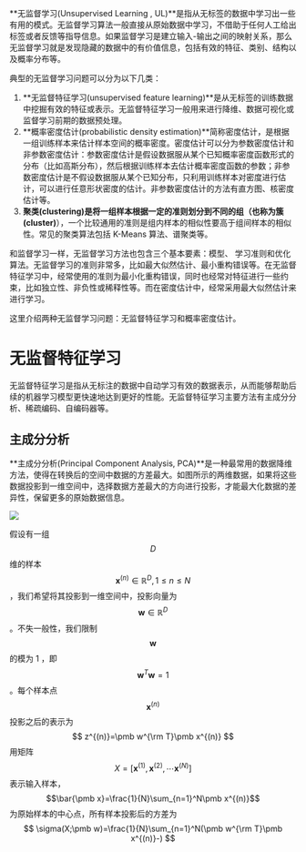 **无监督学习(Unsupervised Learning , UL)**是指从无标签的数据中学习出一些有用的模式。无监督学习算法一般直接从原始数据中学习，不借助于任何人工给出标签或者反馈等指导信息。如果监督学习是建立输入-输出之间的映射关系，那么无监督学习就是发现隐藏的数据中的有价值信息，包括有效的特征、类别、结构以及概率分布等。

典型的无监督学习问题可以分为以下几类：

1. **无监督特征学习(unsupervised feature learning)**是从无标签的训练数据中挖掘有效的特征或表示。无监督特征学习一般用来进行降维、数据可视化或监督学习前期的数据预处理。
2. **概率密度估计(probabilistic density estimation)**简称密度估计，是根据一组训练样本来估计样本空间的概率密度。密度估计可以分为参数密度估计和非参数密度估计：参数密度估计是假设数据服从某个已知概率密度函数形式的分布（比如高斯分布），然后根据训练样本去估计概率密度函数的参数；非参数密度估计是不假设数据服从某个已知分布，只利用训练样本对密度进行估计，可以进行任意形状密度的估计。非参数密度估计的方法有直方图、核密度估计等。
3. **聚类(clustering)**是将一组样本根据一定的准则划分到不同的组（也称为**簇(cluster)**），一个比较通用的准则是组内样本的相似性要高于组间样本的相似性。常见的聚类算法包括 K-Means 算法、谱聚类等。

和监督学习一样，无监督学习方法也包含三个基本要素：模型、 学习准则和优化算法。无监督学习的准则非常多，比如最大似然估计、最小重构错误等。在无监督特征学习中，经常使用的准则为最小化重构错误，同时也经常对特征进行一些约束，比如独立性、非负性或稀释性等。而在密度估计中，经常采用最大似然估计来进行学习。

这里介绍两种无监督学习问题：无监督特征学习和概率密度估计。





# 无监督特征学习

无监督特征学习是指从无标注的数据中自动学习有效的数据表示，从而能够帮助后续的机器学习模型更快速地达到更好的性能。无监督特征学习主要方法有主成分分析、稀疏编码、自编码器等。



## 主成分分析

**主成分分析(Principal Component Analysis, PCA)**是一种最常用的数据降维方法，使得在转换后的空间中数据的方差最大。如图所示的两维数据，如果将这些数据投影到一维空间中，选择数据方差最大的方向进行投影，才能最大化数据的差异性，保留更多的原始数据信息。

![](https://i.loli.net/2020/12/03/923lZIUgGLVyaDK.png)

假设有一组$$D$$维的样本$$\pmb x^{(n)} ∈\mathbb{R}^D, 1 ≤ n ≤ N$$，我们希望将其投影到一维空间中，投影向量为$$\pmb w\in\mathbb{R}^D$$。不失一般性，我们限制$$\pmb w$$的模为 1 ，即$$\pmb w^{T}\pmb w = 1$$。每个样本点$$\pmb x^{(n)}$$投影之后的表示为
$$
z^{(n)}=\pmb w^{\rm T}\pmb x^{(n)}
$$
用矩阵$$X=[\pmb x^{(1)},\pmb x^{(2)},\cdots\pmb x^{(N)}]$$表示输入样本，$$\bar{\pmb x}=\frac{1}{N}\sum_{n=1}^N\pmb x^{(n)}$$为原始样本的中心点，所有样本投影后的方差为
$$
\sigma(X;\pmb w)=\frac{1}{N}\sum_{n=1}^N(\pmb w^{\rm T}\pmb x^{(n)}-)
$$


